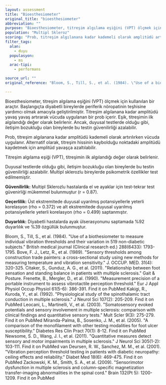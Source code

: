 ```yaml
---
layout: assessment
title: "Bioesthesiometer"
original_title: "bioesthesiometer"
abbreviation: ""
purpose: "Bioesthesiometer, titreşim algılama eşiğini (VPT) ölçmek için tasarlanmış bir cihazdır. Başlangıçta diabetes mellituslu kişilerde periferik nöropati tanısına yardımcı olmak için titreşimi ölçmek üzere tasarlanmıştır."
population: "Multipl Skleroz"
scoring: "Prob, titreşim algılanana kadar kademeli olarak amplitüdü artırılırken vücuda uygulanır. Tersine, titreşim duyusunun kaybolduğu amplitüdü kaydetmek için amplitüd yavaşça düşürülebilir. Eşik, VPT'nin ilk algılandığı değerdir."
filter_tags:
  alan:
    - duyu
  populasyon:
    - ms
  arac-tipi:
    - performans

source_url: ""
original_reference: "Bloom, S., Till, S., et al. (1984). \"Use of a biothesiometer to measure individual vibration thresholds and their variation in 519 non-diabetic subjects.\" British medical journal (Clinical research ed.) 288(6433): 1793-1795."

---
```




Bioesthesiometer, titreşim algılama eşiğini (VPT) ölçmek için kullanılan bir araçtır. Başlangıçta diyabetli bireylerde periferik nöropatinin teşhisine yardımcı olmak amacıyla geliştirilmiştir. Titreşim algılanana kadar amplitüdü yavaş yavaş artırarak vücuda uygulanan bir prob içerir. Eşik, titreşimin ilk algılandığı değer olarak belirlenir. Ancak, duyusal testlerde olduğu gibi, iletişim bozukluğu olan bireylerde bu testin güvenilirliği azalabilir.


Prob, titreşim algılanana kadar amplitüdü kademeli olarak artırılırken vücuda uygulanır. Alternatif olarak, titreşim hissinin kaybolduğu noktadaki amplitüdü kaydetmek için amplitüd yavaşça azaltılabilir.


Titreşim algılama eşiği (VPT), titreşimin ilk algılandığı değer olarak belirlenir.


Duyusal testlerde olduğu gibi, iletişim bozukluğu olan bireylerde bu testin güvenilirliği azalabilir. Multipl sklerozlu bireylerde psikometrik özellikler test edilmemiştir.


**Güvenilirlik:** Multipl Sklerozlu hastalarda el ve ayaklar için test-tekrar test güvenirliği mükemmel bulunmuştur (r = 0.87).

**Geçerlilik:** Üst ekstremitede duyusal uyarılmış potansiyellerle yeterli korelasyon (rho = 0.372) ve alt ekstremitede duyusal uyarılmış potansiyellerle yeterli korelasyon (rho = 0.499) saptanmıştır.

**Duyarlılık:** Diyabetli hastalarda ayak ülserasyonunu saptamada %92 duyarlılık ve %39 özgüllük bulunmuştur.


Bloom, S., Till, S., et al. (1984). "Use of a biothesiometer to measure individual vibration thresholds and their variation in 519 non-diabetic subjects." British medical journal (Clinical research ed.) 288(6433): 1793-1795.
Bove, F. J., Letz, R., et al. (1989). "Sensory thresholds among construction trade painters: a cross-sectional study using new methods for measuring temperature and vibration sensitivity." J. OCCUP. MED. 31(4): 320-325.
Citaker, S., Gunduz, A. G., et al. (2011). "Relationship between foot sensation and standing balance in patients with multiple sclerosis." Gait & Posture.
Frenette, B., Mergler, D., et al. (1990). "Measurement precision of a portable instrument to assess vibrotactile perception threshold." Eur J Appl Physiol Occup Physiol 61(5-6): 386-391.
Find it on PubMed
Kakigi, R., Kuroda, Y., et al. (1992). "Physiological study of the spinothalamic tract conduction in multiple sclerosis." J Neurol Sci 107(2): 205-209.
Find it on PubMed
Leocani, L., Martinelli, V., et al. (2003). "Somatosensory evoked potentials and sensory involvement in multiple sclerosis: comparison with clinical findings and quantitative sensory tests." Mult Scler 9(3): 275-279.
Find it on PubMed
Miranda-Palma, B., Sosenko, J. M., et al. (2005). "A comparison of the monofilament with other testing modalities for foot ulcer susceptibility." Diabetes Res Clin Pract 70(1): 8-12.
Find it on PubMed
Newsome, S. D., Wang, J. I., et al. (2011). "Quantitative measures detect sensory and motor impairments in multiple sclerosis." J Neurol Sci 305(1-2): 103-111.
Find it on PubMed
van Deursen, R. W., Sanchez, M. M., et al. (2001). "Vibration perception threshold testing in patients with diabetic neuropathy: ceiling effects and reliability." Diabet Med 18(6): 469-475.
Find it on PubMed
Zackowski, K. M., Smith, S. A., et al. (2009). "Sensorimotor dysfunction in multiple sclerosis and column-specific magnetization transfer-imaging abnormalities in the spinal cord." Brain 132(Pt 5): 1200-1209.
Find it on PubMed
```